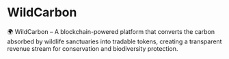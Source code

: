 # WildCarbon
🌍 WildCarbon – A blockchain-powered platform that converts the carbon absorbed by wildlife sanctuaries into tradable tokens, creating a transparent revenue stream for conservation and biodiversity protection.
